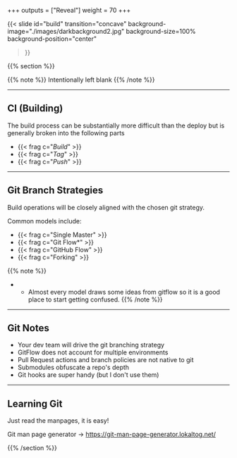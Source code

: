+++
outputs = ["Reveal"]
weight = 70
+++

{{< slide 
    id="build" 
    transition="concave" 
    background-image="./images/darkbackground2.jpg" 
    background-size=100%
    background-position="center"
>}}

{{% section %}}

{{% note %}}
Intentionally left blank
{{% /note %}}

---

## CI (Building)

The build process can be substantially more difficult than the deploy but is generally broken into the following parts

- {{< frag c="*Build*" >}}
- {{< frag c="*Tag*" >}}
- {{< frag c="*Push*" >}}

---

## Git Branch Strategies

Build operations will be closely aligned with the chosen git strategy. 

Common models include:

- {{< frag c="Single Master" >}}
- {{< frag c="Git Flow*" >}}
- {{< frag c="GitHub Flow" >}}
- {{< frag c="Forking" >}}

{{% note %}}
- * Almost every model draws some ideas from gitflow so it is a good place to start getting confused.
{{% /note %}}

---

## Git Notes

- Your dev team will drive the git branching strategy
- GitFlow does not account for multiple environments
- Pull Request actions and branch policies are not native to git
- Submodules obfuscate a repo's depth
- Git hooks are super handy (but I don't use them)

---

## Learning Git

Just read the manpages, it is easy!

Git man page generator -> https://git-man-page-generator.lokaltog.net/

{{% /section %}}
